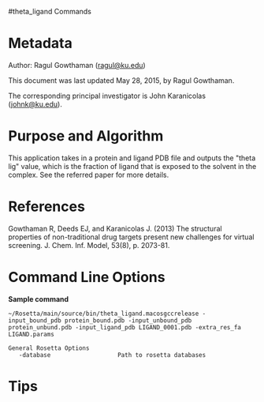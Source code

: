 #theta_ligand Commands

Metadata
========

Author: Ragul Gowthaman (ragul@ku.edu)

This document was last updated May 28, 2015, by Ragul Gowthaman.

The corresponding principal investigator is John Karanicolas (johnk@ku.edu).

Purpose and Algorithm
=====================

This application takes in a protein and ligand PDB file and outputs the "theta lig" value, which is the fraction of ligand that is exposed to the solvent in the complex. See the referred paper for more details.

References
==========

Gowthaman R, Deeds EJ, and Karanicolas J. (2013) The structural properties of non-traditional drug targets present new challenges for virtual screening. J. Chem. Inf. Model, 53(8), p. 2073-81.

Command Line Options
====================

**Sample command**

```
~/Rosetta/main/source/bin/theta_ligand.macosgccrelease -input_bound_pdb protein_bound.pdb -input_unbound_pdb protein_unbund.pdb -input_ligand_pdb LIGAND_0001.pdb -extra_res_fa LIGAND.params

```


```
General Rosetta Options
   -database                   Path to rosetta databases

```

Tips
====

